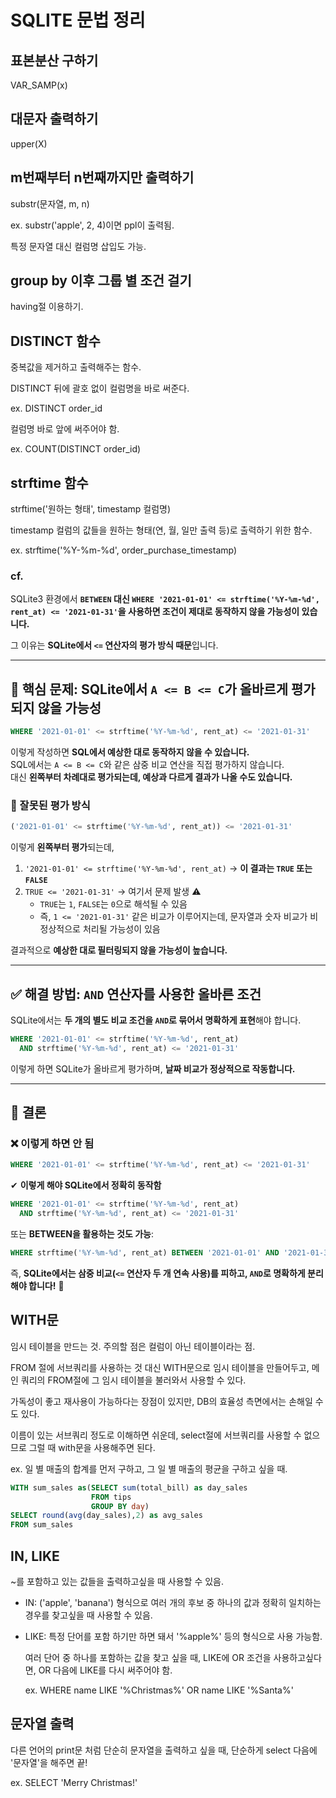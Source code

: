 # SQLITE 문법 정리

## 표본분산 구하기
VAR_SAMP(x)

## 대문자 출력하기
upper(X)

## m번째부터 n번째까지만 출력하기
substr(문자열, m, n)

ex. substr('apple', 2, 4)이면 ppl이 출력됨.

특정 문자열 대신 컬럼명 삽입도 가능.

## group by 이후 그룹 별 조건 걸기
having절 이용하기.

## DISTINCT 함수
중복값을 제거하고 출력해주는 함수. 

DISTINCT 뒤에 괄호 없이 컬럼명을 바로 써준다.

ex. DISTINCT order_id

컬럼명 바로 앞에 써주어야 함.

ex. COUNT(DISTINCT order_id)

## strftime 함수
strftime('원하는 형태', timestamp 컬럼명)

timestamp 컬럼의 값들을 원하는 형태(연, 월, 일만 출력 등)로 출력하기 위한 함수.

ex. strftime('%Y-%m-%d', order_purchase_timestamp)

### cf.

SQLite3 환경에서 **`BETWEEN` 대신 `WHERE '2021-01-01' <= strftime('%Y-%m-%d', rent_at) <= '2021-01-31'`을 사용하면 조건이 제대로 동작하지 않을 가능성이 있습니다.**  

그 이유는 **SQLite에서 `<=` 연산자의 평가 방식 때문**입니다.

---

## **🚨 핵심 문제: SQLite에서 `A <= B <= C`가 올바르게 평가되지 않을 가능성**
```sql
WHERE '2021-01-01' <= strftime('%Y-%m-%d', rent_at) <= '2021-01-31'
```
이렇게 작성하면 **SQL에서 예상한 대로 동작하지 않을 수 있습니다.**  
SQL에서는 `A <= B <= C`와 같은 삼중 비교 연산을 직접 평가하지 않습니다.  
대신 **왼쪽부터 차례대로 평가되는데, 예상과 다르게 결과가 나올 수도 있습니다.**

### **📌 잘못된 평가 방식**
```sql
('2021-01-01' <= strftime('%Y-%m-%d', rent_at)) <= '2021-01-31'
```
이렇게 **왼쪽부터 평가**되는데,  
1. `'2021-01-01' <= strftime('%Y-%m-%d', rent_at)` → **이 결과는 `TRUE` 또는 `FALSE`**
2. `TRUE <= '2021-01-31'` → 여기서 문제 발생 ⚠️  
   - `TRUE`는 `1`, `FALSE`는 `0`으로 해석될 수 있음
   - 즉, `1 <= '2021-01-31'` 같은 비교가 이루어지는데, 문자열과 숫자 비교가 비정상적으로 처리될 가능성이 있음

결과적으로 **예상한 대로 필터링되지 않을 가능성이 높습니다.**

---

## **✅ 해결 방법: `AND` 연산자를 사용한 올바른 조건**
SQLite에서는 **두 개의 별도 비교 조건을 `AND`로 묶어서 명확하게 표현**해야 합니다.
```sql
WHERE '2021-01-01' <= strftime('%Y-%m-%d', rent_at)
  AND strftime('%Y-%m-%d', rent_at) <= '2021-01-31'
```
이렇게 하면 SQLite가 올바르게 평가하며, **날짜 비교가 정상적으로 작동합니다.**  

---

## **🚀 결론**
### **❌ 이렇게 하면 안 됨**
```sql
WHERE '2021-01-01' <= strftime('%Y-%m-%d', rent_at) <= '2021-01-31'
```
✔ **이렇게 해야 SQLite에서 정확히 동작함**
```sql
WHERE '2021-01-01' <= strftime('%Y-%m-%d', rent_at)
  AND strftime('%Y-%m-%d', rent_at) <= '2021-01-31'
```
또는 **BETWEEN을 활용하는 것도 가능**:
```sql
WHERE strftime('%Y-%m-%d', rent_at) BETWEEN '2021-01-01' AND '2021-01-31'
```

즉, **SQLite에서는 삼중 비교(`<=` 연산자 두 개 연속 사용)를 피하고, `AND`로 명확하게 분리해야 합니다!** 🚀

## WITH문
임시 테이블을 만드는 것. 주의할 점은 컬럼이 아닌 테이블이라는 점.

FROM 절에 서브쿼리를 사용하는 것 대신 WITH문으로 임시 테이블을 만들어두고, 메인 쿼리의 FROM절에 그 임시 테이블을 불러와서 사용할 수 있다.

가독성이 좋고 재사용이 가능하다는 장점이 있지만, DB의 효율성 측면에서는 손해일 수도 있다.

이름이 있는 서브쿼리 정도로 이해하면 쉬운데, select절에 서브쿼리를 사용할 수 없으므로 그럴 때 with문을 사용해주면 된다.

ex. 일 별 매출의 합계를 먼저 구하고, 그 일 별 매출의 평균을 구하고 싶을 때.
```SQL
WITH sum_sales as(SELECT sum(total_bill) as day_sales
                  FROM tips
                  GROUP BY day)
SELECT round(avg(day_sales),2) as avg_sales
FROM sum_sales
```

## IN, LIKE
~를 포함하고 있는 값들을 출력하고싶을 때 사용할 수 있음.

- IN: ('apple', 'banana') 형식으로 여러 개의 후보 중 하나의 값과 정확히 일치하는 경우를 찾고싶을 때 사용할 수 있음.

- LIKE: 특정 단어를 포함 하기만 하면 돼서 '%apple%' 등의 형식으로 사용 가능함.

    여러 단어 중 하나를 포함하는 값을 찾고 싶을 때, LIKE에 OR 조건을 사용하고싶다면, OR 다음에 LIKE를 다시 써주어야 함.

    ex. WHERE name LIKE '%Christmas%' OR name LIKE '%Santa%'

## 문자열 출력
다른 언어의 print문 처럼 단순히 문자열을 출력하고 싶을 때, 단순하게 select 다음에 '문자열'을 해주면 끝!

ex. SELECT 'Merry Christmas!'